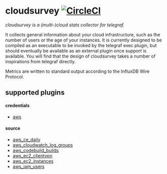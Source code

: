 cloudsurvey [![CircleCI](https://circleci.com/gh/tetratom/cloudsurvey.svg?style=svg)](https://circleci.com/gh/tetratom/cloudsurvey)
===========

_cloudsurvey is a (multi-)cloud stats collector for telegraf._

It collects general information about your cloud infrastructure, such as the number of users or the age of your instances. It is currently designed to be compiled as an executable to be invoked by the telegraf exec plugin, but should eventually be available as an external plugin once support is available. You will find that the design of cloudsurvey takes a number of inspirations from telegraf directly.

Metrics are written to standard output according to the InfluxDB Wire Protocol.

## supported plugins

#### credentials

- [aws](./plugins/credentials/aws)

#### source

- [aws_ce_daily](./plugins/source/aws/costexplorer)
- [aws_cloudwatch_log_groups](./plugins/source/aws/cloudwatch/logs)
- [aws_codebuild_builds](./plugins/source/aws/codebuild)
- [aws_ec2_clientvpn](./plugins/source/aws/ec2)
- [aws_ec2_instances](./plugins/source/aws/ec2)
- [aws_iam_users](./plugins/source/aws/iam)
